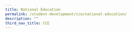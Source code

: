 ```yaml
---
title: National Education
permalink: /student-development/cce/national-education/
description: ""
third_nav_title: CCE
---
```

